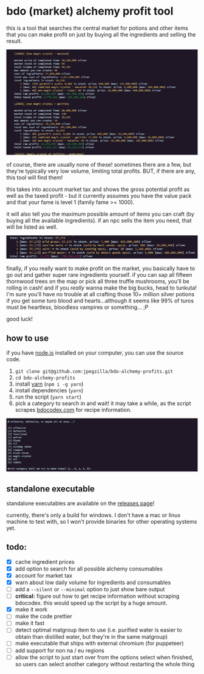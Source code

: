 # bdo (market) alchemy profit tool

this is a tool that searches the central market for potions and other items that you can make profit on just by buying all the ingredients and selling the result.

![an example readout from the script](./screenshots/example_one.png)

of course, there are usually none of these! sometimes there are a few, but they're typically very low volume, limiting total profits. BUT, if there are any, this tool will find them!

this takes into account market tax and shows the gross potential profit as well as the taxed profit - but it currently assumes you have the value pack and that your fame is level 1 (family fame >= 1000).

it will also tell you the maximum possible amount of items you can craft (by buying all the available ingredients). if an npc sells the item you need, that will be listed as well.

![an example listing some ingredients sold by npcs.](./screenshots/example_three.png)

finally, if you really want to make profit on the market, you basically have to go out and gather super rare ingredients yourself. if you can sap all fifteen thornwood trees on the map or pick all three truffle mushrooms, you'll be rolling in cash! and if you _really_ wanna make the big bucks, head to tunkuta! I'm sure you'll have no trouble at all crafting those 10+ million silver potions if you get some turo blood and hearts...although it seems like 99% of turos must be heartless, bloodless vampires or something... ;P

good luck!

## how to use

if you have [node.js](https://nodejs.org/) installed on your computer, you can use the source code.

1.  `git clone git@github.com:jpegzilla/bdo-alchemy-profits.git`
1.  `cd bdo-alchemy-profits`
1.  install [yarn](https://yarnpkg.com/) (`npm i -g yarn`)
1.  install dependencies (`yarn`)
1.  run the script (`yarn start`)
1.  pick a category to search in and wait! it may take a while, as the script scrapes [bdocodex.com](https://bdocodex.com/us/) for recipe information.

![the script options selection](./screenshots/example_two.png)

## standalone executable

standalone executables are available on the [releases page](https://github.com/jpegzilla/bdo-alchemy-profits/releases)!

currently, there's only a build for windows. I don't have a mac or linux machine to test with, so I won't provide binaries for other operating systems yet.

## todo:

-   [x] cache ingredient prices
-   [x] add option to search for all possible alchemy consumables
-   [x] account for market tax
-   [x] warn about low daily volume for ingredients and consumables
-   [ ] add a `--silent` or `--minimal` option to just show bare output
-   [ ] **critical:** figure out how to get recipe information without scraping bdocodex. this would speed up the script by a huge amount.
-   [x] make it work
-   [ ] make the code prettier
-   [ ] make it fast
-   [ ] detect optimal matgroup item to use (i.e. purified water is easier to obtain than distilled water, but they're in the same matgroup)
-   [ ] make executable that ships with external chromium (for puppeteer)
-   [ ] add support for non na / eu regions
-   [ ] allow the script to just start over from the options select when finished, so users can select another category without restarting the whole thing